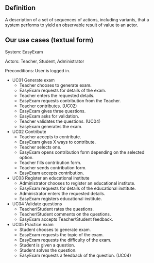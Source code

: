 ## Definition

A description of a set of sequences of actions, including variants, that a system performs to yield an observable result of value to an actor.

## Our use cases (textual form)

System: EasyExam

Actors: Teacher, Student, Administrator

Preconditions: User is logged in.

- UC01 Generate exam
	- Teacher chooses to generate exam.
	- EasyExam requests for details of the exam.
	- Teacher enters the requested details.
	- EasyExam requests contribution from the Teacher.
	- Teacher contributes. (UC02)
	- EasyExam gives three questions.
	- EasyExam asks for validation.
	- Teacher validates the questions. (UC04)
	- EasyExam generates the exam.
- UC02 Contribute
	- Teacher accepts to contribute.
	- EasyExam gives X ways to contribute.
	- Teacher selects one.
	- EasyExam opens contribution form depending on the selected option.
	- Teacher fills contribution form.
	- Teacher sends contribution form.
	- EasyExam accepts contribution.  
- UC03 Register an educational institute
	- Administrator chooses to register an educational institute.
	- EasyExam requests for details of the educational institute.
	- Administrator enters the requested details.
	- EasyExam registers educational institute.
- UC04 Validate questions
	- Teacher/Student rates the questions.
	- Teacher/Student comments on the questions.
	- EasyExam accepts Teacher/Student feedback. 
- UC05 Practice exam
	- Student chooses to generate exam.
	- EasyExam requests the topic of the exam.
	- EasyExam requests the difficulty of the exam.
	- Student is given a question.
	- Student solves the question.
	- EasyExam requests a feedback of the question. (UC04)
